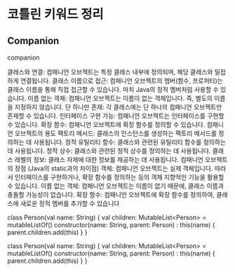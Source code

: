 # 코틀린 키워드 정리


## Companion

<procedure>
<note>
<p>companion<p>
클래스와 연결: 컴패니언 오브젝트는 특정 클래스 내부에 정의되며, 해당 클래스와 밀접하게 연결됩니다.
클래스 이름으로 접근: 컴패니언 오브젝트의 멤버(함수, 프로퍼티)는 클래스 이름을 통해 직접 접근할 수 있습니다. 마치 Java의 정적 멤버처럼 사용할 수 있습니다.
이름 없는 객체: 컴패니언 오브젝트는 이름이 없는 객체입니다. 즉, 별도의 이름을 지정하지 않습니다.
단 하나만 존재: 각 클래스에는 단 하나의 컴패니언 오브젝트만 존재할 수 있습니다.
인터페이스 구현 가능: 컴패니언 오브젝트는 인터페이스를 구현할 수 있습니다.
확장 함수: 컴패니언 오브젝트에 확장 함수를 정의할 수 있습니다. 컴패니언 오브젝트의 용도
팩토리 메서드: 클래스의 인스턴스를 생성하는 팩토리 메서드를 정의하는 데 사용됩니다.
정적 유틸리티 함수: 클래스와 관련된 유틸리티 함수를 정의하는 데 사용됩니다.
정적 상수: 클래스와 관련된 정적 상수를 정의하는 데 사용됩니다.
클래스 레벨의 정보: 클래스 자체에 대한 정보를 제공하는 데 사용됩니다. 컴패니언 오브젝트의 장점 (Java의 static과의 차이점)
객체: 컴패니언 오브젝트는 실제 객체입니다. 따라서 인터페이스를 구현하거나, 확장 함수를 정의하는 등의 객체 지향적인 기능을 활용할 수 있습니다.
이름 없는 객체: 컴패니언 오브젝트는 이름이 없기 때문에, 클래스 이름과 충돌할 가능성이 없습니다.
확장 함수: 컴패니언 오브젝트에 확장 함수를 정의하여, 클래스에 새로운 정적 멤버를 추가할 수 있습니다
</note>

<tabs>
  <tab id="code" title="코드">
    <p>
<code-block lang="kotlin"> 
 class Person(val name: String) {
        val children: MutableList&lt;Person&gt; = mutableListOf()
        constructor(name: String, parent: Person) : this(name) {
            parent.children.add(this)
        }
    } 
</code-block>
      </p>
</tab>
    <tab id="detail" title="설명">
<code-block lang="kotlin"> 
 class Person(val name: String) {
        val children: MutableList&lt;Person&gt; = mutableListOf()
        constructor(name: String, parent: Person) : this(name) {
            parent.children.add(this)
        }
    } 
</code-block>
    </tab>
</tabs>
</procedure>
